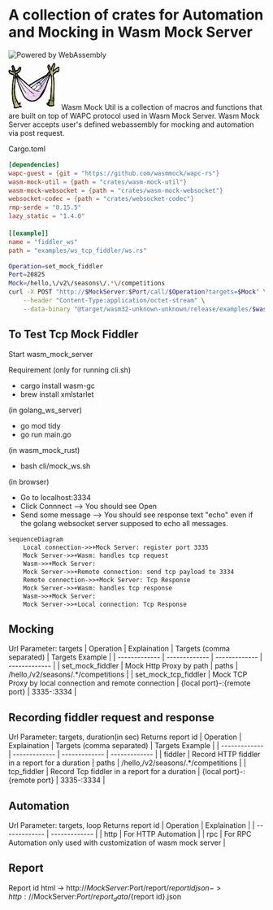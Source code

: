 
A collection of crates for Automation and Mocking in Wasm Mock Server
===========================

<!-- ![alt text for screen readers](/crates/wasm-mock-util/hammock-min.png "Text to show on mouseover" | width=100) -->
![Powered by WebAssembly](https://img.shields.io/badge/powered%20by-WebAssembly-orange.svg)<br />
<img src="https://github.com/wasmmock/wasm_mock_rust/blob/main/hammock-min.png" width="100" height="100">
Wasm Mock Util is a collection of macros and functions that are built on top of WAPC protocol used in Wasm Mock Server. Wasm Mock Server accepts user's defined webassembly for mocking and automation via post request.

Cargo.toml
```toml
[dependencies]
wapc-guest = {git = "https://github.com/wasmmock/wapc-rs"}
wasm-mock-util = {path = "crates/wasm-mock-util"}
wasm-mock-websocket = {path = "crates/wasm-mock-websocket"}
websocket-codec = {path = "crates/websocket-codec"}
rmp-serde = "0.15.5"
lazy_static = "1.4.0"

[[example]]
name = "fiddler_ws"
path = "examples/ws_tcp_fiddler/ws.rs"
```

```bash
Operation=set_mock_fiddler
Port=20825
Mock=/hello,\/v2\/seasons\/.*\/competitions
curl -X POST "http://$MockServer:$Port/call/$Operation?targets=$Mock" \
	--header "Content-Type:application/octet-stream" \
	--data-binary "@target/wasm32-unknown-unknown/release/examples/$wasm_file.wasm"
```

## To Test Tcp Mock Fiddler
Start wasm_mock_server

Requirement (only for running cli.sh)
* cargo install wasm-gc
* brew install xmlstarlet

(in golang_ws_server)
* go mod tidy
* go run main.go

(in wasm_mock_rust)
* bash cli/mock_ws.sh

(in browser)
* Go to localhost:3334
* Click Connnect --> You should see Open
* Send some message --> You should see response text "echo" even if the golang websocket server supposed to echo all messages.

```mermaid
sequenceDiagram
    Local connection->>+Mock Server: register port 3335
    Mock Server->>+Wasm: handles tcp request
    Wasm->>+Mock Server: 
    Mock Server->>+Remote connection: send tcp payload to 3334
    Remote connection->>+Mock Server: Tcp Response
    Mock Server->>+Wasm: handles tcp response
    Wasm->>+Mock Server: 
    Mock Server->>+Local connection: Tcp Response
```

## Mocking
Url Parameter: targets
| Operation  | Explaination | Targets (comma separated) | Targets Example | 
| ------------- | ------------- | ------------- | ------------- |
| set_mock_fiddler  | Mock Http Proxy by path  | paths | /hello,\/v2\/seasons\/.*\/competitions |
| set_mock_tcp_fiddler  | Mock TCP Proxy by local connection and remote connection | {local port}-:{remote port}  | 3335-:3334 |

## Recording fiddler request and response
Url Parameter: targets, duration(in sec)
Returns report id
| Operation  | Explaination | Targets (comma separated) | Targets Example |
| ------------- | ------------- | ------------- | ------------- |
| fiddler  | Record HTTP fiddler in a report for a duration | paths | /hello,\/v2\/seasons\/.*\/competitions |
| tcp_fiddler  | Record Tcp fiddler in a report for a duration | {local port}-:{remote port}  | 3335-:3334 |

## Automation
Url Parameter: targets, loop
Returns report id
| Operation  | Explaination |
| ------------- | ------------- |
| http  | For HTTP Automation | 
| rpc  | For RPC Automation only used with customization of wasm mock server |

## Report
Report id 
html -> http://$MockServer:$Port/report/${report id}
json -> http://$MockServer:$Port/report_data/${report id}.json


